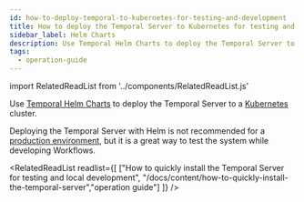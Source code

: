 ```yaml
---
id: how-to-deploy-temporal-to-kubernetes-for-testing-and-development
title: How to deploy the Temporal Server to Kubernetes for testing and development
sidebar_label: Helm Charts
description: Use Temporal Helm Charts to deploy the Temporal Server to a Kubernetes cluster.
tags:
  - operation-guide
---
```


import RelatedReadList from '../components/RelatedReadList.js'

Use [Temporal Helm Charts](https://github.com/temporalio/helm-charts) to deploy the Temporal Server to a [Kubernetes](https://kubernetes.io/) cluster.

Deploying the Temporal Server with Helm is not recommended for a [production environment](/docs/server/production-deployment), but it is a great way to test the system while developing Workflows.

<RelatedReadList
readlist={[
["How to quickly install the Temporal Server for testing and local development",
"/docs/content/how-to-quickly-install-the-temporal-server","operation guide"]
]}
/>
